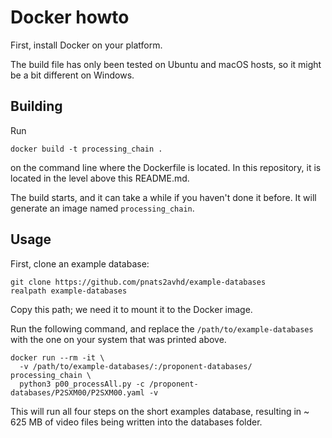 # Docker howto

First, install Docker on your platform.

The build file has only been tested on Ubuntu and macOS hosts, so it might be a bit different on Windows.

## Building

Run  

```
docker build -t processing_chain .
```

on the command line where the Dockerfile is located. In this repository, it is located in the level above this README.md.

The build starts, and it can take a while if you haven't done it before. It will generate an image named `processing_chain`.

## Usage

First, clone an example database:

```
git clone https://github.com/pnats2avhd/example-databases
realpath example-databases
```

Copy this path; we need it to mount it to the Docker image.

Run the following command, and replace the `/path/to/example-databases` with the one on your system that was printed above.

```
docker run --rm -it \
  -v /path/to/example-databases/:/proponent-databases/ processing_chain \
  python3 p00_processAll.py -c /proponent-databases/P2SXM00/P2SXM00.yaml -v
```

This will run all four steps on the short examples database, resulting in ~ 625 MB of video files being written into the databases folder.

